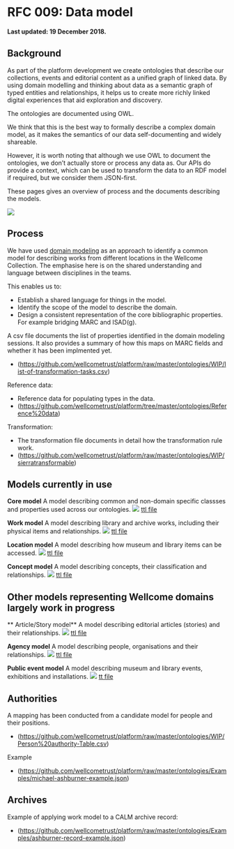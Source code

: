 # RFC 009: Data model

**Last updated: 19 December 2018.**

## Background

As part of the platform development we create ontologies that describe our collections, events and editorial content as a unified graph of linked data. By using domain modelling and thinking about data as a semantic graph of typed entities and relationships, it helps us to create more richly linked digital experiences that aid exploration and discovery.

The ontologies are documented using OWL. 

We think that this is the best way to formally describe a complex domain model, as it makes the semantics of our data self-documenting and widely shareable.

However, it is worth noting that although we use OWL to document the ontologies, we don’t actually store or process any data as. Our APIs do provide a context, which can be used to transform the data to an RDF model if required, but we consider them JSON-first.

These pages gives an overview of process and the documents describing the models. 

![](https://github.com/wellcometrust/platform/raw/master/ontologies/Documentation/Uber-wellcome-ontology.png)

## Process

We have used [domain modeling](https://en.wikipedia.org/wiki/Domain_model) as an approach to identify a common model for describing works from different locations in the Wellcome Collection. The emphasise here is on the shared understanding and language between disciplines in the teams.

This enables us to:
* Establish a shared language for things in the model.
* Identify the scope of the model to describe the domain.
* Design a consistent representation of the core bibliographic properties. For example bridging MARC and ISAD(g).

A csv file documents the list of properties identified in the domain modeling sessions. It also provides a summary of how this maps on MARC fields and whether it has been implmented yet.
* (https://github.com/wellcometrust/platform/raw/master/ontologies/WIP/list-of-transformation-tasks.csv)

Reference data:
* Reference data for populating types in the data.
* (https://github.com/wellcometrust/platform/tree/master/ontologies/Reference%20data)

Transformation:
* The transformation file documents in detail how the transformation rule work.
* (https://github.com/wellcometrust/platform/raw/master/ontologies/WIP/sierratransformable)

## Models currently in use

**Core model**
A model describing common and non-domain specific classses and properties used across our ontologies.
![](https://github.com/wellcometrust/platform/raw/master/ontologies/Documentation/Core-Ontology.png)
[ttl file](https://github.com/wellcometrust/platform/raw/master/ontologies/Schema/core-ontology.ttl)

**Work model**
A model describing library and archive works, including their physical items and relationships.
![](https://github.com/wellcometrust/platform/raw/master/ontologies/Documentation/Work-Ontology.png)
[ttl file](https://github.com/wellcometrust/platform/raw/master/ontologies/Schema/work-ontology.ttl)

**Location model**
A model describing how museum and library items can be accessed.
![](https://github.com/wellcometrust/platform/raw/master/ontologies/Documentation/Location-Ontology.png)
[ttl file](https://github.com/wellcometrust/platform/raw/master/ontologies/Schema/location-ontology.ttl)

**Concept model**
A model describing concepts, their classification and relationships.
![](https://github.com/wellcometrust/platform/raw/master/ontologies/Documentation/Concept-Ontology.png)
[ttl file](https://github.com/wellcometrust/platform/raw/master/ontologies/Schema/concept-ontology.ttl)


## Other models representing Wellcome domains largely work in progress

** Article/Story model**
A model describing editorial articles (stories) and their relationships.
![](https://github.com/wellcometrust/platform/raw/master/ontologies/Documentation/Article-Ontology.png)
[ttl file](https://github.com/wellcometrust/platform/raw/master/ontologies/Schema/article-ontology.ttl)

**Agency model**
A model describing people, organisations and their relationships.
![](https://github.com/wellcometrust/platform/raw/master/ontologies/Documentation/Agency-Ontology.png)
[ttl file](https://github.com/wellcometrust/platform/raw/master/ontologies/Schema/agency-ontology.ttl)

**Public event model**
A model describing museum and library events, exhibitions and installations.
![](https://github.com/wellcometrust/platform/raw/master/ontologies/Documentation/Public-Event-Ontology.png)
[tt file](https://github.com/wellcometrust/platform/raw/master/ontologies/Schema/public-event-ontology.ttl)

## Authorities
A mapping has been conducted from a candidate model for people and their positions.
* (https://github.com/wellcometrust/platform/raw/master/ontologies/WIP/Person%20authority-Table.csv)

Example
* (https://github.com/wellcometrust/platform/raw/master/ontologies/Examples/michael-ashburner-example.json)

## Archives
Example of applying work model to a CALM archive record:
* (https://github.com/wellcometrust/platform/raw/master/ontologies/Examples/ashburner-record-example.json)


